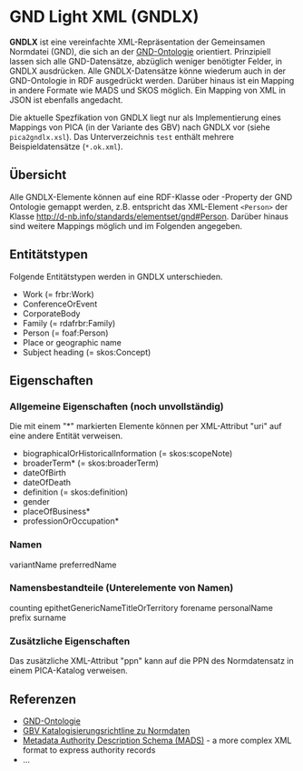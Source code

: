# GND Light XML (GNDLX)

**GNDLX** ist eine vereinfachte XML-Repräsentation der Gemeinsamen Normdatei
(GND), die sich an der [GND-Ontologie] orientiert. Prinzipiell lassen sich alle
GND-Datensätze, abzüglich weniger benötigter Felder, in GNDLX ausdrücken.  Alle
GNDLX-Datensätze könne wiederum auch in der GND-Ontologie in RDF ausgedrückt
werden. Darüber hinaus ist ein Mapping in andere Formate wie MADS und SKOS
möglich. Ein Mapping von XML in JSON ist ebenfalls angedacht.

Die aktuelle Spezfikation von GNDLX liegt nur als Implementierung eines
Mappings von PICA (in der Variante des GBV) nach GNDLX vor (siehe
`pica2gndlx.xsl`). Das Unterverzeichnis `test` enthält mehrere
Beispieldatensätze (`*.ok.xml`).

## Übersicht

Alle GNDLX-Elemente können auf eine RDF-Klasse oder -Property der GND Ontologie
gemappt werden, z.B.  entspricht das XML-Element `<Person>` der Klasse
<http://d-nb.info/standards/elementset/gnd#Person>. Darüber hinaus sind weitere
Mappings möglich und im Folgenden angegeben.

## Entitätstypen

Folgende Entitätstypen werden in GNDLX unterschieden. 

* Work (= frbr:Work) 
* ConferenceOrEvent
* CorporateBody
* Family (= rdafrbr:Family)
* Person (= foaf:Person)
* Place or geographic name 
* Subject heading (= skos:Concept)

## Eigenschaften

### Allgemeine Eigenschaften (noch unvollständig)

Die mit einem "*" markierten Elemente können per XML-Attribut "uri" auf eine
andere Entität verweisen.

* biographicalOrHistoricalInformation (= skos:scopeNote)
* broaderTerm* (= skos:broaderTerm)
* dateOfBirth
* dateOfDeath
* definition (= skos:definition)
* gender
* placeOfBusiness*
* professionOrOccupation*

### Namen

variantName
preferredName

### Namensbestandteile (Unterelemente von Namen)

counting
epithetGenericNameTitleOrTerritory
forename
personalName
prefix
surname

### Zusätzliche Eigenschaften

Das zusätzliche XML-Attribut "ppn" kann auf die PPN des Normdatensatz in einem
PICA-Katalog verweisen.

## Referenzen

* [GND-Ontologie]
* [GBV Katalogisierungsrichtline zu Normdaten](http://www.gbv.de/bibliotheken/verbundbibliotheken/02Verbund/01Erschliessung/02Richtlinien/01KatRicht/inhalt.shtml#Normdaten)
* [Metadata Authority Description Schema (MADS)](http://www.loc.gov/standards/mads/) - a more complex XML format to express authority records
* ...

[GND-Ontologie]: http://d-nb.info/standards/elementset/gnd
